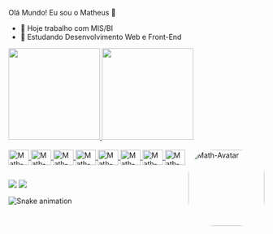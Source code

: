 Olá Mundo! Eu sou o Matheus 👋

- 🔭 Hoje trabalho com MIS/BI
- 🌱 Estudando Desenvolvimento Web e Front-End

<div>
  <a href="https://github.com/mathcoutinho">
  <img height="180em" src="https://github-readme-stats.vercel.app/api?username=mathcoutinho&count_private=true&show_icons=true&theme=radical">
  <img height="180em" src="https://github-readme-stats.vercel.app/api/top-langs/?username=mathcoutinho&layout=compact&langs_count=16&theme=radical">
</div>

<div style="display: inline_block"> <br>
  <img align="center" alt="Math-JavaScript" height="30" width="40" src="https://cdn.jsdelivr.net/gh/devicons/devicon/icons/javascript/javascript-plain.svg">
  <img align="center" alt="Math-TypeScript" height="30" width="40" src="https://cdn.jsdelivr.net/gh/devicons/devicon/icons/typescript/typescript-plain.svg">
  <img align="center" alt="Math-React" height="30" width="40" src="https://cdn.jsdelivr.net/gh/devicons/devicon/icons/react/react-original.svg">
  <img align="center" alt="Math-HTML" height="30" width="40" src="https://cdn.jsdelivr.net/gh/devicons/devicon/icons/html5/html5-plain.svg">
  <img align="center" alt="Math-CSS" height="30" width="40" src="https://cdn.jsdelivr.net/gh/devicons/devicon/icons/css3/css3-plain.svg">
  <img align="center" alt="Math-Python" height="30" width="40" src="https://cdn.jsdelivr.net/gh/devicons/devicon/icons/python/python-original.svg">
  <img align="center" alt="Math-Canva" height="30" width="40" src="https://cdn.jsdelivr.net/gh/devicons/devicon/icons/canva/canva-original.svg">
  <img align="center" alt="Math-WordPress" height="30" width="40" src="https://cdn.jsdelivr.net/gh/devicons/devicon/icons/wordpress/wordpress-plain.svg">
  <img align="right" alt="Math-Avatar" height="150" style="border-radius:50px" src="https://media.discordapp.net/attachments/654702927704752138/1082875828225986640">
</div>

##

<div>
  <a href="www.linkedin.com/in/matheus-henrique-coutinho" target="_blank"><img src="https://img.shields.io/badge/LinkedIn-0077B5?style=for-the-badge&logo=linkedin&logoColor=white" target="_blank"></a>
  <a href="mailto:matheus.hcc2@gmail.com" target="_blank"><img src="https://img.shields.io/badge/Gmail-D14836?style=for-the-badge&logo=gmail&logoColor=white" target="_blank"></a>
</div>

![Snake animation](https://github.com/mathcoutinho/github-contribution-grid-snake.svg)  
